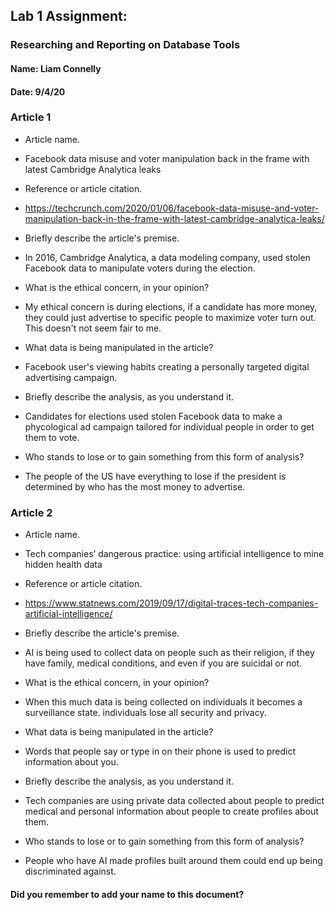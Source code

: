 ## Lab 1 Assignment:
### Researching and Reporting on Database Tools
#### Name: Liam Connelly
#### Date: 9/4/20

### Article 1
 -  Article name.
 - Facebook data misuse and voter manipulation back in the frame with latest Cambridge Analytica leaks

-  Reference or article citation.
 - https://techcrunch.com/2020/01/06/facebook-data-misuse-and-voter-manipulation-back-in-the-frame-with-latest-cambridge-analytica-leaks/

- Briefly describe the article's premise.
 - In 2016, Cambridge Analytica, a data modeling company, used stolen Facebook data to manipulate voters during the election.

- What is the ethical concern, in your opinion?
 - My ethical concern is during elections, if a candidate has more money, they could just advertise to specific people to maximize voter turn out.  This doesn't not seem fair to me.   

- What data is being manipulated in the article?
 - Facebook user's viewing habits creating a personally targeted digital advertising campaign.

- Briefly describe the analysis, as you understand it.
 - Candidates for elections used stolen Facebook data to make a phycological ad campaign tailored for individual people in order to get them to vote.  

- Who stands to lose or to gain something from this form of analysis?
 - The people of the US have everything to lose if the president is determined by who has the most money to advertise.  


### Article 2
 -  Article name.
 - Tech companies’ dangerous practice: using artificial intelligence to mine hidden health data

-  Reference or article citation.
 - https://www.statnews.com/2019/09/17/digital-traces-tech-companies-artificial-intelligence/

- Briefly describe the article's premise.
 - AI is being used to collect data on people such as their religion, if they have family, medical conditions, and even if you are suicidal or not.   

- What is the ethical concern, in your opinion?
 - When this much data is being collected on individuals it becomes a surveillance state. individuals lose all security and privacy.  

- What data is being manipulated in the article?
 - Words that people say or type in on their phone is used to predict information about you.  

- Briefly describe the analysis, as you understand it.
 - Tech companies are using private data collected about people to predict medical and personal information about people to create profiles about them. 

- Who stands to lose or to gain something from this form of analysis?
 - People who have AI made profiles built around them could end up being discriminated against.  



#### Did you remember to add your name to this document?
